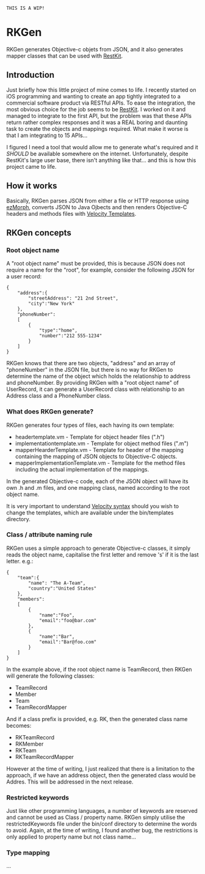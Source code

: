   
	THIS IS A WIP!



RKGen 
=====

RKGen generates Objective-c objets from JSON, and it also generates mapper
classes  that can be used with [RestKit](https://github.com/RestKit/RestKit).

Introduction  
------------

Just briefly how this little project of mine comes to life. I recently started
on iOS programming and wanting to create an app tightly integrated to a
commercial software product via RESTful APIs. To ease the integration, the most
obvious choice for the job seems to be
[RestKit](https://github.com/RestKit/RestKit). I worked on it and managed to
integrate to the first API, but the problem was that these APIs return rather
complex responses and it was a REAL boring and daunting task to create the
objects and mappings required.  What make it worse is that I am integrating to
15 APIs...

I figured I need a tool that would allow me to generate what's required and it
*SHOULD* be available somewhere on the internet. Unfortunately, despite
RestKit's large user base, there isn't anything  like that... and this is how
this project came to life.


How it works  
------------

Basically, RKGen parses JSON from either a file or HTTP response using
[ezMorph](http://ezmorph.sourceforge.net/), converts JSON to Java Ojbects and
then renders Objective-C headers and methods files with [Velocity
Templates](http://velocity.apache.org/).

RKGen concepts
--------------

### Root object name

A "root object name" must be provided, this is because JSON does not require a
name for the "root", for example, consider the following JSON for a user
record:


	{
		"address":{
			"streetAddress": "21 2nd Street",
			"city":"New York"
		},
		"phoneNumber":
		[
			{
				"type":"home",
				"number":"212 555-1234"
			}
		]
	}


RKGen knows that there are two objects, "address" and an array of "phoneNumber" in the
JSON file, but there is no way for RKGen to determine the name of the object
which holds the relationship to address and phoneNumber. By providing RKGen
with a "root object name" of UserRecord, it can generate a UserRecord class
with relationship to an Address class and a PhoneNumber class.

### What does RKGen generate?

RKGen generates four types of files, each having its own template:

* headertemplate.vm - Template for object header files (".h")
* implementationtemplate.vm - Template for object method files (".m")
* mapperHearderTemplate.vm - Template for header of the mapping containing the mapping of JSON objects to Objective-C objects.
* mapperImplementationTemplate.vm - Template for the method files including the actual implementation of the mappings.

In the generated Objective-c code, each of the JSON object will have its own .h and .m files, and one mapping class, named according to the root object name.

It is very important to understand [Velocity syntax](http://velocity.apache.org/) should you wish to change the templates, which are available under the bin/templates directory. 


### Class / attribute naming rule

RKGen uses a simple approach to generate Objective-c classes, it simply reads the object name, capitalise the first letter and remove 's' if it is the last letter. e.g.:

	{
		"team":{
			"name": "The A-Team",
			"country":"United States"
		},
		"members":
		[
			{
				"name":"Foo",
				"email":"foo@bar.com"
			},
			{
				"name":"Bar",
				"email":"Bar@foo.com"
			}
		]
	}

In the example above, if the root object name is TeamRecord, then RKGen will generate the following classes:

* TeamRecord
* Member
* Team
* TeamRecordMapper

And if a class prefix is provided, e.g. RK, then the generated class name becomes:

* RKTeamRecord
* RKMember
* RKTeam
* RKTeamRecordMapper

However at the time of writing, I just realized that there is a limitation to the approach, if we have an address object, then the generated class would be Addres. This will be addressed in the next release.

### Restricted keywords

Just like other programming languages, a number of keywords are reserved and cannot be used as Class / property name. RKGen simply utilise the restrictedKeywords file under the bin/conf directory to determine the words to avoid. Again, at the time of writing, I found another bug, the restrictions is only applied to property name but not class name...

### Type mapping

...


